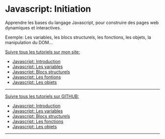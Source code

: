 # Javascript: Initiation

Apprendre les bases du langage Javascript, pour construire des pages web dynamiques et interactives.

Exemple: Les variables, les blocs structurels, les fonctions, les objets, la manipulation du DOM...

[Suivre tous les tutoriels sur mon site:](https://djemai-samy.com/posts/0.javascript-initiation)

- [Javascript: Introduction](https://djemai-samy.com/posts/1.javascript-introduction.article)
- [Javascript: Les variables](https://djemai-samy.com/posts/2.javascript-variables.article)
- [Javascript: Blocs structurels](https://djemai-samy.com/posts/3.javascript-blocs.article)
- [Javascript: Les fontions](https://djemai-samy.com/posts/4.javascript-functions.article)
- [Javascript: Les objets](https://djemai-samy.com/posts/5.javascript-objects.article)

---

[Suivre tous les tutoriels sur GITHUB:](https://github.com/Djemai-Samy/javascript-initiation)

- [Javascript: Introduction](https://github.com/Djemai-Samy/javascript-initiation/tree/main/1.javascript-introduction)
- [Javascript: Les variables](https://github.com/Djemai-Samy/javascript-initiation/tree/main/2.javascript-variables)
- [Javascript: Blocs structurels](https://github.com/Djemai-Samy/javascript-initiation/tree/main/3.javascript-blocs)
- [Javascript: Les fonctions](https://github.com/Djemai-Samy/javascript-initiation/tree/main/4.javascript-functions)
- [Javascript: Les objets](https://github.com/Djemai-Samy/javascript-initiation/tree/main/5.javascript-objects)

---
